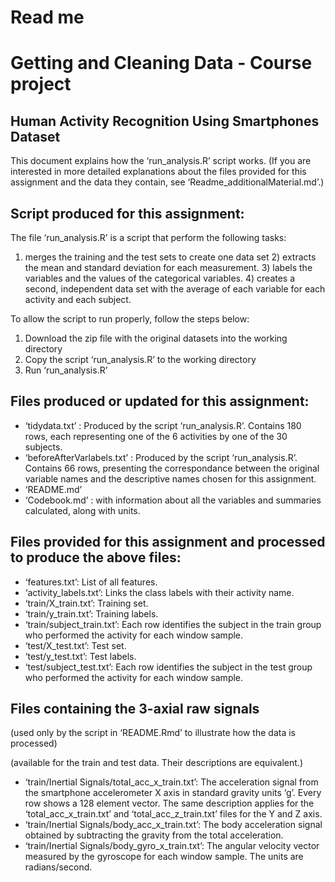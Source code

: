 Read me
=======

Getting and Cleaning Data - Course project
==========================================

Human Activity Recognition Using Smartphones Dataset
----------------------------------------------------

This document explains how the ‘run\_analysis.R’ script works. (If you
are interested in more detailed explanations about the files provided
for this assignment and the data they contain, see
‘Readme\_additionalMaterial.md’.)

Script produced for this assignment:
------------------------------------

The file ‘run\_analysis.R’ is a script that perform the following tasks:
1) merges the training and the test sets to create one data set 2)
extracts the mean and standard deviation for each measurement. 3) labels
the variables and the values of the categorical variables. 4) creates a
second, independent data set with the average of each variable for each
activity and each subject.

To allow the script to run properly, follow the steps below:

1.  Download the zip file with the original datasets into the working
    directory
2.  Copy the script ‘run\_analysis.R’ to the working directory
3.  Run ‘run\_analysis.R’

Files produced or updated for this assignment:
----------------------------------------------

-   ‘tidydata.txt’ : Produced by the script ‘run\_analysis.R’. Contains
    180 rows, each representing one of the 6 activities by one of the 30
    subjects.
-   ‘beforeAfterVarlabels.txt’ : Produced by the script
    ‘run\_analysis.R’. Contains 66 rows, presenting the correspondance
    between the original variable names and the descriptive names chosen
    for this assignment.
-   ‘README.md’
-   ‘Codebook.md’ : with information about all the variables and
    summaries calculated, along with units.

Files provided for this assignment and processed to produce the above files:
----------------------------------------------------------------------------

-   ‘features.txt’: List of all features.
-   ‘activity\_labels.txt’: Links the class labels with their activity
    name.
-   ‘train/X\_train.txt’: Training set.
-   ‘train/y\_train.txt’: Training labels.
-   ‘train/subject\_train.txt’: Each row identifies the subject in the
    train group who performed the activity for each window sample.
-   ‘test/X\_test.txt’: Test set.
-   ‘test/y\_test.txt’: Test labels.
-   ‘test/subject\_test.txt’: Each row identifies the subject in the
    test group who performed the activity for each window sample.

Files containing the 3-axial raw signals
----------------------------------------

(used only by the script in ‘README.Rmd’ to illustrate how the data is
processed)

(available for the train and test data. Their descriptions are
equivalent.)

-   ‘train/Inertial Signals/total\_acc\_x\_train.txt’: The acceleration
    signal from the smartphone accelerometer X axis in standard gravity
    units ‘g’. Every row shows a 128 element vector. The same
    description applies for the ‘total\_acc\_x\_train.txt’ and
    ‘total\_acc\_z\_train.txt’ files for the Y and Z axis.
-   ‘train/Inertial Signals/body\_acc\_x\_train.txt’: The body
    acceleration signal obtained by subtracting the gravity from the
    total acceleration.
-   ‘train/Inertial Signals/body\_gyro\_x\_train.txt’: The angular
    velocity vector measured by the gyroscope for each window sample.
    The units are radians/second.
